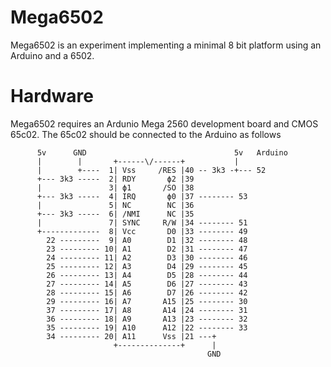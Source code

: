 # Mega6502

Mega6502 is an experiment implementing a minimal 8 bit platform using an Arduino and a 6502.

# Hardware

Mega6502 requires an Ardunio Mega 2560 development board and CMOS 65c02. The 65c02 should be connected to the Arduino as follows

					
		  5v      GND                                 5v   Arduino 
		  |        |       +------\/------+           |
		  |        +----  1| Vss     /RES |40 -- 3k3 -+--- 52
		  +--- 3k3 -----  2| RDY       ϕ2 |39  
		  |               3| ϕ1       /SO |38  
		  +--- 3k3 -----  4| IRQ       ϕ0 |37 -------- 53
		  |               5| NC        NC |36  
		  +--- 3k3 -----  6| /NMI      NC |35  
		  |               7| SYNC     R/W |34 -------- 51
		  +-------------  8| Vcc       D0 |33 -------- 49
		    22 ---------  9| A0        D1 |32 -------- 48 
		    23 --------- 10| A1        D2 |31 -------- 47
		    24 --------- 11| A2        D3 |30 -------- 46
		    25 --------- 12| A3        D4 |29 -------- 45
		    26 --------- 13| A4        D5 |28 -------- 44
		    27 --------- 14| A5        D6 |27 -------- 43
		    28 --------- 15| A6        D7 |26 -------- 42
		    29 --------- 16| A7       A15 |25 -------- 30
		    37 --------- 17| A8       A14 |24 -------- 31
		    36 --------- 18| A9       A13 |23 -------- 32
		    35 --------- 19| A10      A12 |22 -------- 33
		    34 --------- 20| A11      Vss |21 ---+
		                   +--------------+      |
		                                        GND


